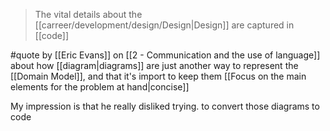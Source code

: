 > The vital details about the [[carreer/development/design/Design|Design]] are captured in [[code]]

#quote by [[Eric Evans]] on [[2 - Communication and the use of language]] about how [[diagram|diagrams]] are just another way to represent the [[Domain Model]], and that it's import to keep them [[Focus on the main elements for the problem at hand|concise]]

My impression is that he really disliked trying. to convert those diagrams to code
